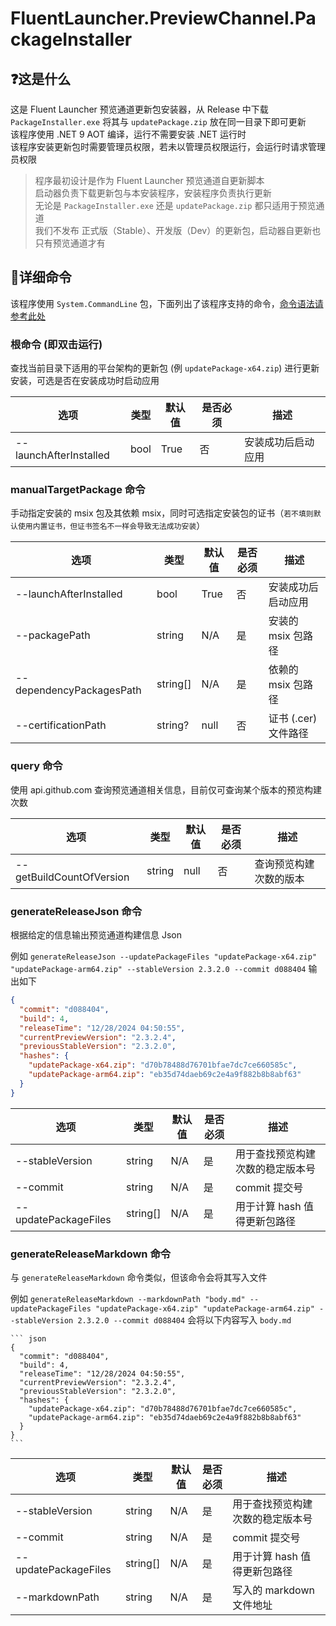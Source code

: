 # FluentLauncher.PreviewChannel.PackageInstaller

## ❓这是什么

这是 Fluent Launcher 预览通道更新包安装器，从 Release 中下载 `PackageInstaller.exe` 将其与 `updatePackage.zip` 放在同一目录下即可更新  
该程序使用 .NET 9 AOT 编译，运行不需要安装 .NET 运行时  
该程序安装更新包时需要管理员权限，若未以管理员权限运行，会运行时请求管理员权限

> 程序最初设计是作为 Fluent Launcher 预览通道自更新脚本  
> 启动器负责下载更新包与本安装程序，安装程序负责执行更新  
> 无论是 `PackageInstaller.exe` 还是 `updatePackage.zip` 都只适用于预览通道  
> 我们不发布 正式版（Stable）、开发版（Dev）的更新包，启动器自更新也只有预览通道才有

## 📜详细命令
该程序使用 `System.CommandLine` 包，下面列出了该程序支持的命令，[命令语法请参考此处](https://learn.microsoft.com/zh-cn/dotnet/standard/commandline/syntax)

### 根命令 (即双击运行)
查找当前目录下适用的平台架构的更新包 (例 `updatePackage-x64.zip`) 进行更新安装，可选是否在安装成功时启动应用

| 选项                    | 类型 | 默认值 | 是否必须 | 描述              |
|------------------------|------|-------|----------|-------------------|
| --launchAfterInstalled | bool | True  | 否       | 安装成功后启动应用  |

### manualTargetPackage 命令
手动指定安装的 msix 包及其依赖 msix，同时可选指定安装包的证书（`若不填则默认使用内置证书，但证书签名不一样会导致无法成功安装`）

| 选项                     | 类型      | 默认值 | 是否必须 | 描述                |
|--------------------------|----------|-------|----------|---------------------|
| --launchAfterInstalled   | bool     | True  | 否       | 安装成功后启动应用    |
| --packagePath            | string   | N/A   | 是       | 安装的 msix 包路径   |
| --dependencyPackagesPath | string[] | N/A   | 是       | 依赖的 msix 包路径   |
| --certificationPath      | string?  | null  | 否       | 证书 (.cer) 文件路径 |

### query 命令
使用 api.github.com 查询预览通道相关信息，目前仅可查询某个版本的预览构建次数

| 选项                     | 类型      | 默认值 | 是否必须 | 描述                  |
|--------------------------|----------|-------|----------|----------------------|
| --getBuildCountOfVersion | string   | null  | 否       | 查询预览构建次数的版本 |

### generateReleaseJson 命令
根据给定的信息输出预览通道构建信息 Json

例如 ` generateReleaseJson --updatePackageFiles "updatePackage-x64.zip" "updatePackage-arm64.zip" --stableVersion 2.3.2.0 --commit d088404 ` 输出如下  

``` json
{
  "commit": "d088404",
  "build": 4,
  "releaseTime": "12/28/2024 04:50:55",
  "currentPreviewVersion": "2.3.2.4",
  "previousStableVersion": "2.3.2.0",
  "hashes": {
    "updatePackage-x64.zip": "d70b78488d76701bfae7dc7ce660585c",
    "updatePackage-arm64.zip": "eb35d74daeb69c2e4a9f882b8b8abf63"
  }
}
```

| 选项                 | 类型      | 默认值 | 是否必须 | 描述                          |
|----------------------|----------|-------|----------|-------------------------------|
| --stableVersion      | string   | N/A   | 是       | 用于查找预览构建次数的稳定版本号 |
| --commit             | string   | N/A   | 是       | commit 提交号                  |
| --updatePackageFiles | string[] | N/A   | 是       | 用于计算 hash 值得更新包路径    |

### generateReleaseMarkdown 命令
与 `generateReleaseMarkdown` 命令类似，但该命令会将其写入文件

例如 ` generateReleaseMarkdown --markdownPath "body.md" --updatePackageFiles "updatePackage-x64.zip" "updatePackage-arm64.zip" --stableVersion 2.3.2.0 --commit d088404 ` 会将以下内容写入 `body.md`  

````
``` json
{
  "commit": "d088404",
  "build": 4,
  "releaseTime": "12/28/2024 04:50:55",
  "currentPreviewVersion": "2.3.2.4",
  "previousStableVersion": "2.3.2.0",
  "hashes": {
    "updatePackage-x64.zip": "d70b78488d76701bfae7dc7ce660585c",
    "updatePackage-arm64.zip": "eb35d74daeb69c2e4a9f882b8b8abf63"
  }
}
```
````

| 选项                 | 类型      | 默认值 | 是否必须 | 描述                          |
|----------------------|----------|-------|----------|-------------------------------|
| --stableVersion      | string   | N/A   | 是       | 用于查找预览构建次数的稳定版本号 |
| --commit             | string   | N/A   | 是       | commit 提交号                  |
| --updatePackageFiles | string[] | N/A   | 是       | 用于计算 hash 值得更新包路径    |
| --markdownPath       | string   | N/A   | 是       | 写入的 markdown 文件地址       |
